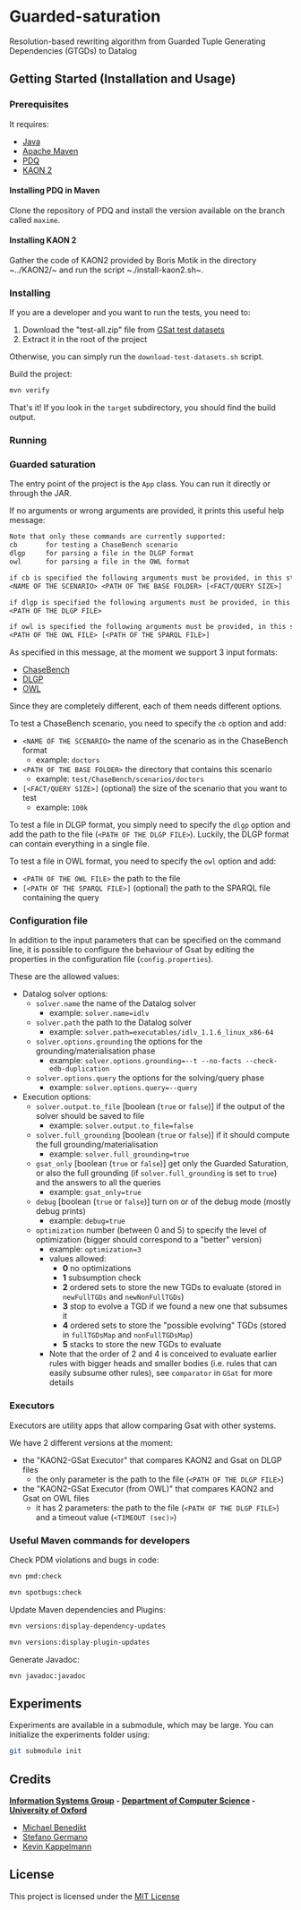 # Guarded-saturation

Resolution-based rewriting algorithm from Guarded Tuple Generating Dependencies (GTGDs) to Datalog

<!-- Description: A description of your project follows. A good description is clear, short, and to the point. Describe the importance of your project, and what it does. -->

## Getting Started (Installation and Usage)

### Prerequisites

It requires:

- [Java](https://www.oracle.com/java)
- [Apache Maven](http://maven.apache.org)
- [PDQ](https://github.com/ProofDrivenQuerying/pdq)
- [KAON 2](http://kaon2.semanticweb.org)

#### Installing PDQ in Maven

Clone the repository of PDQ and install the version available on the branch called `maxime`.

#### Installing KAON 2

Gather the code of KAON2 provided by Boris Motik in the directory ~../KAON2/~ and run the script ~./install-kaon2.sh~.

### Installing

If you are a developer and you want to run the tests, you need to:

1. Download the "test-all.zip" file from [GSat test datasets](https://github.com/stefanogermano/Guarded-saturation/releases/tag/test-data)
2. Extract it in the root of the project

Otherwise, you can simply run the `download-test-datasets.sh` script.

Build the project:

```sh
mvn verify
```

That's it! If you look in the `target` subdirectory, you should find the build output.

### Running

### Guarded saturation

The entry point of the project is the `App` class.
You can run it directly or through the JAR.

If no arguments or wrong arguments are provided, it prints this useful help message:

```txt
Note that only these commands are currently supported:
cb       for testing a ChaseBench scenario
dlgp     for parsing a file in the DLGP format
owl      for parsing a file in the OWL format

if cb is specified the following arguments must be provided, in this strict order:
<NAME OF THE SCENARIO> <PATH OF THE BASE FOLDER> [<FACT/QUERY SIZE>]

if dlgp is specified the following arguments must be provided, in this strict order:
<PATH OF THE DLGP FILE>

if owl is specified the following arguments must be provided, in this strict order:
<PATH OF THE OWL FILE> [<PATH OF THE SPARQL FILE>]
```

As specified in this message, at the moment we support 3 input formats:

- [ChaseBench](https://dbunibas.github.io/chasebench)
- [DLGP](https://graphik-team.github.io/graal)
- [OWL](https://www.w3.org/OWL)

Since they are completely different, each of them needs different options.

To test a ChaseBench scenario, you need to specify the `cb` option and add:

- `<NAME OF THE SCENARIO>` the name of the scenario as in the ChaseBench format
  - example: `doctors`
- `<PATH OF THE BASE FOLDER>` the directory that contains this scenario
  - example: `test/ChaseBench/scenarios/doctors`
- `[<FACT/QUERY SIZE>]` (optional) the size of the scenario that you want to test
  - example: `100k`

To test a file in DLGP format, you simply need to specify the `dlgp` option and add the path to the file (`<PATH OF THE DLGP FILE>`). Luckily, the DLGP format can contain everything in a single file.

To test a file in OWL format, you need to specify the `owl` option and add:

- `<PATH OF THE OWL FILE>` the path to the file
- `[<PATH OF THE SPARQL FILE>]` (optional) the path to the SPARQL file containing the query

### Configuration file

In addition to the input parameters that can be specified on the command line, it is possible to configure the behaviour of Gsat by editing the properties in the configuration file (`config.properties`).

These are the allowed values:

- Datalog solver options:
  - `solver.name` the name of the Datalog solver
    - example: `solver.name=idlv`
  - `solver.path` the path to the Datalog solver
    - example: `solver.path=executables/idlv_1.1.6_linux_x86-64`
  - `solver.options.grounding` the options for the grounding/materialisation phase
    - example: `solver.options.grounding=--t --no-facts --check-edb-duplication`
  - `solver.options.query` the options for the solving/query phase
    - example: `solver.options.query=--query`
- Execution options:
  - `solver.output.to_file` [boolean (`true` or `false`)] if the output of the solver should be saved to file
    - example: `solver.output.to_file=false`
  - `solver.full_grounding` [boolean (`true` or `false`)] if it should compute the full grounding/materialisation
    - example: `solver.full_grounding=true`
  - `gsat_only` [boolean (`true` or `false`)] get only the Guarded Saturation, or also the full grounding (if `solver.full_grounding` is set to `true`) and the answers to all the queries
    - example: `gsat_only=true`
  - `debug` [boolean (`true` or `false`)] turn on or of the debug mode (mostly debug prints)
    - example: `debug=true`
  - `optimization` number (between 0 and 5) to specify the level of optimization (bigger should correspond to a "better" version)
    - example: `optimization=3`
    - values allowed:
      - **0** no optimizations
      - **1** subsumption check
      - **2** ordered sets to store the new TGDs to evaluate (stored in `newFullTGDs` and `newNonFullTGDs`)
      - **3** stop to evolve a TGD if we found a new one that subsumes it
      - **4** ordered sets to store the "possible evolving" TGDs (stored in `fullTGDsMap` and `nonFullTGDsMap`)
      - **5** stacks to store the new TGDs to evaluate
    - Note that the order of 2 and 4 is conceived to evaluate earlier rules with bigger heads and smaller bodies (i.e. rules that can easily subsume other rules), see `comparator` in `GSat` for more details

### Executors

Executors are utility apps that allow comparing Gsat with other systems.

We have 2 different versions at the moment:

- the "KAON2-GSat Executor" that compares KAON2 and Gsat on DLGP files
  - the only parameter is the path to the file (`<PATH OF THE DLGP FILE>`)
- the "KAON2-GSat Executor (from OWL)" that compares KAON2 and Gsat on OWL files
  - it has 2 parameters: the path to the file (`<PATH OF THE DLGP FILE>`) and a timeout value (`<TIMEOUT (sec)>`)

### Useful Maven commands for developers

Check PDM violations and bugs in code:

```sh
mvn pmd:check

mvn spotbugs:check
```

Update Maven dependencies and Plugins:

```sh
mvn versions:display-dependency-updates

mvn versions:display-plugin-updates
```

Generate Javadoc:

```sh
mvn javadoc:javadoc
```

<!-- Contributing: Larger projects often have sections on contributing to their project, in which contribution instructions are outlined. Sometimes, this is a separate file. If you have specific contribution preferences, explain them so that other developers know how to best contribute to your work. To learn more about how to help others contribute, check out the guide for setting guidelines for repository contributors. -->

## Experiments

Experiments are available in a submodule, which may be large. You can initialize the experiments folder using:
```sh
git submodule init
```

## Credits

**[Information Systems Group](https://www.cs.ox.ac.uk/isg) - [Department of Computer Science](http://www.cs.ox.ac.uk) - [University of Oxford](www.ox.ac.uk)**

- [Michael Benedikt](http://www.cs.ox.ac.uk/people/michael.benedikt/home.html)
- [Stefano Germano](https://www.cs.ox.ac.uk/people/stefano.germano)
- [Kevin Kappelmann](https://www21.in.tum.de/team/kappelmk)

## License

This project is licensed under the [MIT License](LICENSE)
